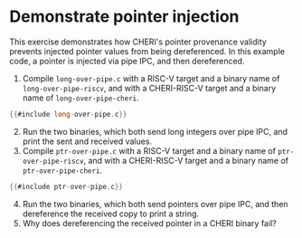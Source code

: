 # Demonstrate pointer injection

This exercise demonstrates how CHERI's pointer provenance validity prevents
injected pointer values from being dereferenced.
In this example code, a pointer is injected via pipe IPC, and then
dereferenced.

1. Compile `long-over-pipe.c` with a RISC-V target and a binary name of
   `long-over-pipe-riscv`, and with a CHERI-RISC-V target and a binary
   name of `long-over-pipe-cheri`.
```C
{{#include long-over-pipe.c}}
```
2. Run the two binaries, which both send long integers over pipe IPC, and
   print the sent and received values.
3. Compile `ptr-over-pipe.c` with a RISC-V target and a binary name of
  `ptr-over-pipe-riscv`, and with a CHERI-RISC-V target and a binary name of
  `ptr-over-pipe-cheri`.
```C
{{#include ptr-over-pipe.c}}
```
4. Run the two binaries, which both send pointers over pipe IPC, and then
   dereference the received copy to print a string.
5. Why does dereferencing the received pointer in a CHERI binary fail?
